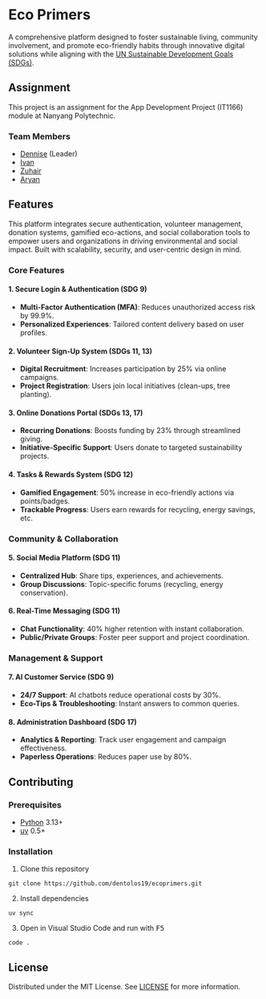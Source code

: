 # Eco Primers

A comprehensive platform designed to foster sustainable living, community involvement, and promote eco-friendly habits through innovative digital solutions while aligning with the [UN Sustainable Development Goals (SDGs)](https://un.org/sustainabledevelopment).

## Assignment

This project is an assignment for the App Development Project (IT1166) module at Nanyang Polytechnic.

### Team Members

- [Dennise](https://github.com/dentolos19) (Leader)
- [Ivan](https://github.com/angrybirdsblanket)
- [Zuhair](https://github.com/zuhair-hussain-07)
- [Aryan](https://github.com/aryanndesai)

## Features

This platform integrates secure authentication, volunteer management, donation systems, gamified eco-actions, and social collaboration tools to empower users and organizations in driving environmental and social impact. Built with scalability, security, and user-centric design in mind.

### Core Features

#### 1. Secure Login & Authentication (SDG 9)

- **Multi-Factor Authentication (MFA)**: Reduces unauthorized access risk by 99.9%.
- **Personalized Experiences**: Tailored content delivery based on user profiles.

#### 2. Volunteer Sign-Up System (SDGs 11, 13)

- **Digital Recruitment**: Increases participation by 25% via online campaigns.
- **Project Registration**: Users join local initiatives (clean-ups, tree planting).

#### 3. Online Donations Portal (SDGs 13, 17)

- **Recurring Donations**: Boosts funding by 23% through streamlined giving.
- **Initiative-Specific Support**: Users donate to targeted sustainability projects.

#### 4. Tasks & Rewards System (SDG 12)

- **Gamified Engagement**: 50% increase in eco-friendly actions via points/badges.
- **Trackable Progress**: Users earn rewards for recycling, energy savings, etc.

### Community & Collaboration

#### 5. Social Media Platform (SDG 11)

- **Centralized Hub**: Share tips, experiences, and achievements.
- **Group Discussions**: Topic-specific forums (recycling, energy conservation).

#### 6. Real-Time Messaging (SDG 11)

- **Chat Functionality**: 40% higher retention with instant collaboration.
- **Public/Private Groups**: Foster peer support and project coordination.

### Management & Support

#### 7. AI Customer Service (SDG 9)

- **24/7 Support**: AI chatbots reduce operational costs by 30%.
- **Eco-Tips & Troubleshooting**: Instant answers to common queries.

#### 8. Administration Dashboard (SDG 17)

- **Analytics & Reporting**: Track user engagement and campaign effectiveness.
- **Paperless Operations**: Reduces paper use by 80%.

## Contributing

### Prerequisites

- [Python](https://python.org) 3.13+
- [uv](https://docs.astral.sh/uv) 0.5+

### Installation

1. Clone this repository

```
git clone https://github.com/dentolos19/ecoprimers.git
```

2. Install dependencies

```
uv sync
```

3. Open in Visual Studio Code and run with <kbd>F5</kbd>

```
code .
```

## License

Distributed under the MIT License. See [LICENSE](LICENSE) for more information.